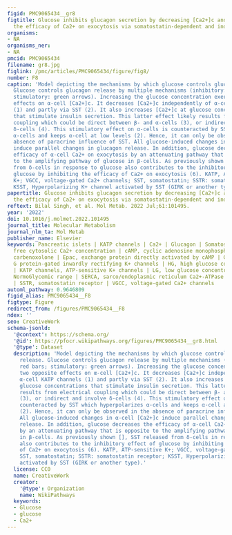 ```yaml
---
figid: PMC9065434__gr8
figtitle: Glucose inhibits glucagon secretion by decreasing [Ca2+]c and by reducing
  the efficacy of Ca2+ on exocytosis via somatostatin-dependent and independent mechanisms
organisms:
- NA
organisms_ner:
- NA
pmcid: PMC9065434
filename: gr8.jpg
figlink: /pmc/articles/PMC9065434/figure/fig8/
number: F8
caption: 'Model depicting the mechanisms by which glucose controls glucagon release.
  Glucose controls glucagon release by multiple mechanisms (inhibitory: red bars;
  stimulatory: green arrows). Increasing the glucose concentration exerts two opposite
  effects on α-cell [Ca2+]c. It decreases [Ca2+]c independently of α-cell KATP channels
  (1) and partly via SST (2). It also increases [Ca2+]c at glucose concentrations
  that stimulate insulin secretion. This latter effect likely results from electrical
  coupling which could be direct between β- and α-cells (3), or indirect and involve
  δ-cells (4). This stimulatory effect on α-cells is counteracted by SST which hyperpolarizes
  α-cells and keeps α-cell at low levels (2). Hence, it can only be observed in the
  absence of paracrine influence of SST. All glucose-induced changes in α-cell [Ca2+]c
  induce parallel changes in glucagon release. In addition, glucose decreases the
  efficacy of α-cell Ca2+ on exocytosis by an attenuating pathway that is opposite
  to the amplifying pathway of glucose in β-cells. As previously shown [], SST released
  from δ-cells in response to glucose also contributes to the inhibitory effect of
  glucose by inhibiting the efficacy of Ca2+ on exocytosis (6). KATP, ATP-sensitive
  K+; VGCC, voltage-gated Ca2+ channels; SST, somatostatin; SSTR: somatostatin receptor;
  KSST, Hyperpolarizing K+ channel activated by SST (GIRK or another type).'
papertitle: Glucose inhibits glucagon secretion by decreasing [Ca2+]c and by reducing
  the efficacy of Ca2+ on exocytosis via somatostatin-dependent and independent mechanisms.
reftext: Bilal Singh, et al. Mol Metab. 2022 Jul;61:101495.
year: '2022'
doi: 10.1016/j.molmet.2022.101495
journal_title: Molecular Metabolism
journal_nlm_ta: Mol Metab
publisher_name: Elsevier
keywords: Pancreatic islets | KATP channels | Ca2+ | Glucagon | Somatostatin | [Ca2+]c,
  free cytosolic Ca2+ concentration | cAMP, cyclic adenosine monophosphate | CBX,
  carbenoxolone | Epac, exchange protein directly activated by cAMP | GIRK channels,
  G protein-gated inwardly rectifying K+ channels | HG, high glucose concentration
  | KATP channels, ATP-sensitive K+ channels | LG, low glucose concentration | NG,
  NormoGlycemic range | SERCA, sarco/endoplasmic reticulum Ca2+-ATPase | SST, somatostatin
  | SSTR, somatostatin receptor | VGCC, voltage-gated Ca2+ channels
automl_pathway: 0.9646809
figid_alias: PMC9065434__F8
figtype: Figure
redirect_from: /figures/PMC9065434__F8
ndex: ''
seo: CreativeWork
schema-jsonld:
  '@context': https://schema.org/
  '@id': https://pfocr.wikipathways.org/figures/PMC9065434__gr8.html
  '@type': Dataset
  description: 'Model depicting the mechanisms by which glucose controls glucagon
    release. Glucose controls glucagon release by multiple mechanisms (inhibitory:
    red bars; stimulatory: green arrows). Increasing the glucose concentration exerts
    two opposite effects on α-cell [Ca2+]c. It decreases [Ca2+]c independently of
    α-cell KATP channels (1) and partly via SST (2). It also increases [Ca2+]c at
    glucose concentrations that stimulate insulin secretion. This latter effect likely
    results from electrical coupling which could be direct between β- and α-cells
    (3), or indirect and involve δ-cells (4). This stimulatory effect on α-cells is
    counteracted by SST which hyperpolarizes α-cells and keeps α-cell at low levels
    (2). Hence, it can only be observed in the absence of paracrine influence of SST.
    All glucose-induced changes in α-cell [Ca2+]c induce parallel changes in glucagon
    release. In addition, glucose decreases the efficacy of α-cell Ca2+ on exocytosis
    by an attenuating pathway that is opposite to the amplifying pathway of glucose
    in β-cells. As previously shown [], SST released from δ-cells in response to glucose
    also contributes to the inhibitory effect of glucose by inhibiting the efficacy
    of Ca2+ on exocytosis (6). KATP, ATP-sensitive K+; VGCC, voltage-gated Ca2+ channels;
    SST, somatostatin; SSTR: somatostatin receptor; KSST, Hyperpolarizing K+ channel
    activated by SST (GIRK or another type).'
  license: CC0
  name: CreativeWork
  creator:
    '@type': Organization
    name: WikiPathways
  keywords:
  - Glucose
  - glucose
  - Ca2+
---
```

